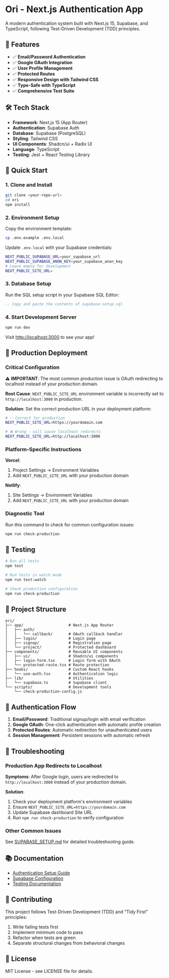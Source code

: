 # Ori - Next.js Authentication App

A modern authentication system built with Next.js 15, Supabase, and TypeScript, following Test-Driven Development (TDD) principles.

## 🚀 Features

- ✅ **Email/Password Authentication**
- ✅ **Google OAuth Integration**
- ✅ **User Profile Management**
- ✅ **Protected Routes**
- ✅ **Responsive Design with Tailwind CSS**
- ✅ **Type-Safe with TypeScript**
- ✅ **Comprehensive Test Suite**

## 🛠️ Tech Stack

- **Framework**: Next.js 15 (App Router)
- **Authentication**: Supabase Auth
- **Database**: Supabase (PostgreSQL)
- **Styling**: Tailwind CSS
- **UI Components**: Shadcn/ui + Radix UI
- **Language**: TypeScript
- **Testing**: Jest + React Testing Library

## 🚀 Quick Start

### 1. Clone and Install

```bash
git clone <your-repo-url>
cd ori
npm install
```

### 2. Environment Setup

Copy the environment template:

```bash
cp .env.example .env.local
```

Update `.env.local` with your Supabase credentials:

```bash
NEXT_PUBLIC_SUPABASE_URL=your_supabase_url
NEXT_PUBLIC_SUPABASE_ANON_KEY=your_supabase_anon_key
# Leave empty for development
NEXT_PUBLIC_SITE_URL=
```

### 3. Database Setup

Run the SQL setup script in your Supabase SQL Editor:

```sql
-- Copy and paste the contents of supabase-setup.sql
```

### 4. Start Development Server

```bash
npm run dev
```

Visit [http://localhost:3000](http://localhost:3000) to see your app!

## 🔧 Production Deployment

### Critical Configuration

⚠️ **IMPORTANT**: The most common production issue is OAuth redirecting to localhost instead of your production domain.

**Root Cause**: `NEXT_PUBLIC_SITE_URL` environment variable is incorrectly set to `http://localhost:3000` in production.

**Solution**: Set the correct production URL in your deployment platform:

```bash
# ✅ Correct for production
NEXT_PUBLIC_SITE_URL=https://yourdomain.com

# ❌ Wrong - will cause localhost redirects
NEXT_PUBLIC_SITE_URL=http://localhost:3000
```

### Platform-Specific Instructions

**Vercel**:
1. Project Settings → Environment Variables
2. Add `NEXT_PUBLIC_SITE_URL` with your production domain

**Netlify**:
1. Site Settings → Environment Variables
2. Add `NEXT_PUBLIC_SITE_URL` with your production domain

### Diagnostic Tool

Run this command to check for common configuration issues:

```bash
npm run check-production
```

## 🧪 Testing

```bash
# Run all tests
npm test

# Run tests in watch mode
npm run test:watch

# Check production configuration
npm run check-production
```

## 📁 Project Structure

```
ori/
├── app/                    # Next.js App Router
│   ├── auth/
│   │   └── callback/       # OAuth callback handler
│   ├── login/              # Login page
│   ├── signup/             # Registration page
│   └── project/            # Protected dashboard
├── components/             # Reusable UI components
│   ├── ui/                 # Shadcn/ui components
│   ├── login-form.tsx      # Login form with OAuth
│   └── protected-route.tsx # Route protection
├── hooks/                  # Custom React hooks
│   └── use-auth.tsx        # Authentication logic
├── lib/                    # Utilities
│   └── supabase.ts         # Supabase client
└── scripts/                # Development tools
    └── check-production-config.js
```

## 🔐 Authentication Flow

1. **Email/Password**: Traditional signup/login with email verification
2. **Google OAuth**: One-click authentication with automatic profile creation
3. **Protected Routes**: Automatic redirection for unauthenticated users
4. **Session Management**: Persistent sessions with automatic refresh

## 🐛 Troubleshooting

### Production App Redirects to Localhost

**Symptoms**: After Google login, users are redirected to `http://localhost:3000` instead of your production domain.

**Solution**:
1. Check your deployment platform's environment variables
2. Ensure `NEXT_PUBLIC_SITE_URL=https://yourdomain.com`
3. Update Supabase dashboard Site URL
4. Run `npm run check-production` to verify configuration

### Other Common Issues

See [SUPABASE_SETUP.md](./SUPABASE_SETUP.md) for detailed troubleshooting guide.

## 📚 Documentation

- [Authentication Setup Guide](./AUTH_README.md)
- [Supabase Configuration](./SUPABASE_SETUP.md)
- [Testing Documentation](./__tests__/)

## 🤝 Contributing

This project follows Test-Driven Development (TDD) and "Tidy First" principles:

1. Write failing tests first
2. Implement minimum code to pass
3. Refactor when tests are green
4. Separate structural changes from behavioral changes

## 📄 License

MIT License - see LICENSE file for details.